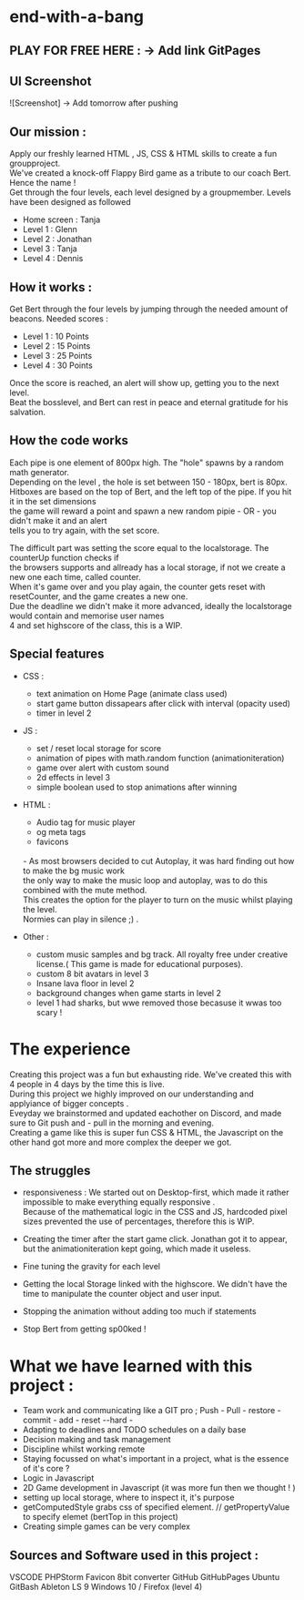 # end-with-a-bang
## PLAY FOR FREE HERE : -> Add link GitPages

## UI Screenshot 
![Screenshot] -> Add tomorrow after pushing

## Our mission : 
Apply our freshly learned HTML , JS, CSS & HTML skills to create a fun groupproject.<br>
We've created a knock-off Flappy Bird game as a tribute to our coach Bert. Hence the name ! <br>
Get through the four levels, each level designed by a groupmember. Levels have been designed as followed <br>
  - Home screen : Tanja
  - Level 1 : Glenn
  - Level 2 : Jonathan
  - Level 3 : Tanja
  - Level 4 : Dennis
  
  ## How it works : 
  Get Bert through the four levels by jumping through the needed amount of beacons. Needed scores : 
   - Level 1 : 10 Points
   - Level 2 : 15 Points
   - Level 3 : 25 Points 
   - Level 4 : 30 Points 
   
Once the score is reached, an alert will show up, getting you to the next level.<br>
Beat the bosslevel, and Bert can rest in peace and eternal gratitude for his salvation.
 
 ## How the code works
Each pipe is one element of 800px high. The "hole" spawns by a random math generator.<br>
Depending on the level , the hole is set between 150 - 180px, bert is 80px. <br>
Hitboxes are based on the top of Bert, and the left top of the pipe. If you hit it in the set dimensions <br>
the game will reward a point and spawn a new random pipie - OR - you didn't make it and an alert <br>
tells you to try again, with the set score. <br>

The difficult part was setting the score equal to the localstorage. The counterUp function checks if <br>
the browsers supports and allready has a local storage, if not we create a new one each time, called counter. <br>
When it's game over and you play again, the counter gets reset with resetCounter, and the game creates a new one.<br>
Due the deadline we didn't make it more advanced, ideally the localstorage would contain and memorise user names <br>4
and set highscore of the class, this is a WIP. <br>

## Special features 
- CSS : 
  - text animation on Home Page (animate class used)
  - start game button dissapears after click with interval (opacity used) 
  - timer in level 2 

- JS :
  - set / reset local storage for score
  - animation of pipes with math.random function (animationiteration)
  - game over alert with custom sound
  - 2d effects in level 3 
  - simple boolean used to stop animations after winning
  
- HTML : 
  - Audio tag for music player 
  - og meta tags
  - favicons
  <br>
    - As most browsers decided to cut Autoplay, it was hard finding out how to make the bg music work <br>
    the only way to make the music loop and autoplay, was to do this combined with the mute method. <br>
    This creates the option for the player to turn on the music whilst playing the level. <br>
    Normies can play in silence ;) . 
- Other : 
  - custom music samples and bg track. All royalty free under creative license.( This game is made for educational purposes).<br>
  - custom 8 bit avatars in level 3
  - Insane lava floor in level 2
  - background changes when game starts in level 2
  - level 1 had sharks, but wwe removed those becasuse it wwas too scary ! 


# The experience 

Creating this project was a fun but exhausting ride. We've created this with 4 people in 4 days by the time this is live. <br>
During this project we highly improved on our understanding and applyiance of bigger concepts .<br>
Eveyday we brainstormed and updated eachother on Discord, and made sure to Git push and - pull in the morning and evening. <br>
Creating a game like  this is super fun CSS & HTML, the Javascript on the other hand got more and more complex the deeper we got. 
<br>
## The struggles 

- responsiveness : We started out on Desktop-first, which made it rather impossible to make everything equally responsive .<br>
Because of the mathematical logic in the CSS and JS, hardcoded pixel sizes prevented the use of percentages, therefore this is WIP. 

- Creating the timer after the start game click. Jonathan got it to appear, but the animationiteration kept going, which made it useless. <br>

- Fine tuning the gravity for each level

- Getting the local Storage linked with the highscore. We didn't have the time to manipulate the counter object and user input. 

- Stopping the animation without adding too much if statements

- Stop Bert from getting sp00ked  !

# What we have learned with this project : 

- Team work and communicating like a GIT pro ; Push - Pull - restore - commit - add - reset --hard - 
- Adapting to deadlines and TODO schedules on a daily base
- Decision making and task management 
- Discipline whilst working remote 
- Staying focussed on what's important in a project, what is the essence of it's core ? 
- Logic in Javascript
- 2D Game development in Javascript (it was more fun then we thought ! ) 
- setting up local storage, where to inspect it, it's purpose 
- getComputedStyle grabs css of specified element. // getPropertyValue to specify elemet (bertTop in this project)
- Creating simple games can be very complex

## Sources and Software used in this project : 
VSCODE
PHPStorm
Favicon
8bit converter
GitHub
GitHubPages
Ubuntu
GitBash
Ableton LS 9
Windows 10 / Firefox (level 4)


    
